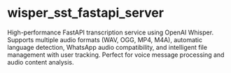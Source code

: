 # wisper_sst_fastapi_server
High-performance FastAPI transcription service using OpenAI Whisper. Supports multiple audio formats (WAV, OGG, MP4, M4A), automatic language detection, WhatsApp audio compatibility, and intelligent file management with user tracking. Perfect for voice message processing and audio content analysis.
